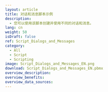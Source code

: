 ```yaml
---
layout: article
title: 对话和消息脚本示例
description: 
  - 您可以使用该脚本创建并使用不同的对话和消息。
lang: cn
weight: 50
isDraft: false
ref: Script_Dialogs_and_Messages
category:
  - All
  - Script
  - Scripting
image: Script_Dialogs_and_Messages_EN.png
download: Script_Dialogs_and_Messages_EN.pbmx
overview_description:
overview_benefits:
overview_data_sources:
---
```

